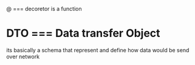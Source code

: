 @ === decoretor is a function
# DTO === Data transfer Object
its basically a schema that represent and define how data would be send over network
